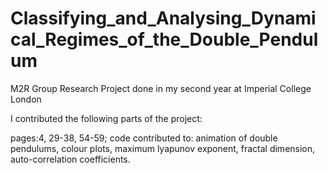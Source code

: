 # Classifying_and_Analysing_Dynamical_Regimes_of_the_Double_Pendulum
M2R Group Research Project done in my second year at Imperial College London 

I contributed the following parts of the project:

pages:4, 29-38, 54-59;
code contributed to: animation of double pendulums, colour plots, maximum lyapunov exponent, fractal dimension, auto-correlation coefficients.
